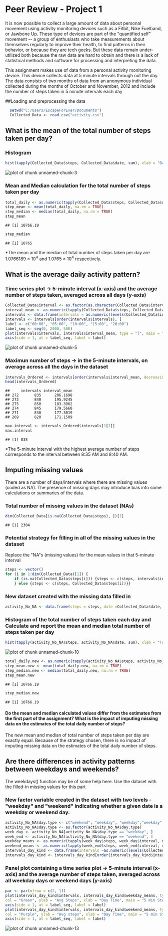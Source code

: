 # Peer Review - Project 1 
It is now possible to collect a large amount of data about personal movement using activity monitoring devices such as a Fitbit, Nike Fuelband, or Jawbone Up. These type of devices are part of the "quantified self" movement -- a group of enthusiasts who take measurements about themselves regularly to improve their health, to find patterns in their behavior, or because they are tech geeks. But these data remain under-utilized both because the raw data are hard to obtain and there is a lack of statistical methods and software for processing and interpreting the data.

This assignment makes use of data from a personal activity monitoring device. This device collects data at 5 minute intervals through out the day. The data consists of two months of data from an anonymous individual collected during the months of October and November, 2012 and include the number of steps taken in 5 minute intervals each day

##Loading and preprocessing the data




```r
  setwd("C:/Users/EscapeForEver/Documents")
  Collected_Data <- read.csv("activity.csv")
```

## What is the mean of the total number of steps taken per day?
### Histogram

```r
hist(tapply(Collected_Data$steps, Collected_Data$date, sum), xlab = "Daily steps", breaks = 20, main = "Total Steps per Day")
```

![plot of chunk unnamed-chunk-3](figure/unnamed-chunk-3-1.png) 

### Mean and Median calculation for the total number of steps taken per day

```r
total_daily <- as.numeric(tapply(Collected_Data$steps, Collected_Data$date, sum))
step_mean <- mean(total_daily, na.rm = TRUE)
step_median <- median(total_daily, na.rm = TRUE)
step_mean
```

```
## [1] 10766.19
```

```r
step_median
```

```
## [1] 10765
```

*The mean and the median of total number of steps taken per day are 1.0766189 &times; 10<sup>4</sup> and 1.0765 &times; 10<sup>4</sup> respectively.

## What is the average daily activity pattern?
###  Time series plot -> 5-minute interval (x-axis) and the average number of steps taken, averaged across all days (y-axis)

```r
Collected_Data$interval <- as.factor(as.character(Collected_Data$interval))
interval_mean <- as.numeric(tapply(Collected_Data$steps, Collected_Data$interval, mean, na.rm = TRUE))
intervals <- data.frame(intervals = as.numeric(levels(Collected_Data$interval)), interval_mean)
intervals <- intervals[order(intervals$intervals), ]
label <- c("00:00", "05:00", "10:00", "15:00", "20:00")
label_seq <- seq(0, 2000, 500)
plot(intervals$intervals, intervals$interval_mean, type = "l", main = "Average steps 5-minute interval", ylab = "Average steps", xlab = "Time of day", xaxt ="n")
axis(side = 1, at = label_seq, label = label)
```

![plot of chunk unnamed-chunk-5](figure/unnamed-chunk-5-1.png) 

### Maximun number of steps -> in the 5-minute intervals, on average across all the days in the dataset

```r
intervals_Ordered <- intervals[order(intervals$interval_mean, decreasing = TRUE),]
head(intervals_Ordered)
```

```
##     intervals interval_mean
## 272       835      206.1698
## 273       840      195.9245
## 275       850      183.3962
## 274       845      179.5660
## 271       830      177.3019
## 269       820      171.1509
```

```r
max.interval <- intervals_Ordered$intervals[1[1]]
max.interval
```

```
## [1] 835
```

*The 5-minute interval with the highest average number of steps corresponds to the interval between 8:35 AM and 8:40 AM.

## Imputing missing values
There are a number of days/intervals where there are missing values (coded as NA). The presence of missing days may introduce bias into some calculations or summaries of the data.

### Total number of missing values in the dataset (NAs)

```r
dim(Collected_Data[is.na(Collected_Data$steps), ])[1]
```

```
## [1] 2304
```

### Potential strategy for filling in all of the missing values in the dataset
Replace the "NA"s (missing values) for the mean values in that 5-minute interval

```r
steps <- vector()
for (i in 1:dim(Collected_Data)[1]) {
    if (is.na(Collected_Data$steps[i])) {steps <- c(steps, intervals$interval_mean[intervals$intervals == Collected_Data$interval[i]])
    } else {steps <- c(steps, Collected_Data$steps[i])}}
```

### New dataset created with the missing data filled in

```r
activity_No_NA <- data.frame(steps = steps, date =Collected_Data$date, interval = Collected_Data$interval)  
```

### Histogram of the total number of steps taken each day and Calculate and report the mean and median total number of steps taken per day

```r
hist(tapply(activity_No_NA$steps, activity_No_NA$date, sum), xlab = "Total steps", breaks =20, main = "Total Steps per day")
```

![plot of chunk unnamed-chunk-10](figure/unnamed-chunk-10-1.png) 


```r
total_daily.new <- as.numeric(tapply(activity_No_NA$steps, activity_No_NA$date, sum))
step_mean.new <- mean(total_daily.new, na.rm = TRUE)
step_median.new <- median(total_daily.new, na.rm = TRUE)
step_mean.new
```

```
## [1] 10766.19
```

```r
step_median.new
```

```
## [1] 10766.19
```

#### Do the mean and median calculated values differ from the estimates from the first part of the assignment? What is the impact of imputing missing data on the estimates of the total daily number of steps?
The new mean and median of total number of steps taken per day are exactly equal. Because of the strategy chosen, there is no impact of imputing missing data on the estimates of the total daily number of steps.

## Are there differences in activity patterns between weekdays and weekends?
The weekdays() function may be of some help here. Use the dataset with the filled-in missing values for this part

### New factor variable created in the dataset with two levels - "weekday" and "weekend" indicating whether a given date is a weekday or weekend day.

```r
activity_No_NA$day.type <- c("weekend", "weekday", "weekday","weekday", "weekday", "weekday", "weekend")[as.POSIXlt(activity_No_NA$date)$wday + 1]
activity_No_NA$day.type <- as.factor(activity_No_NA$day.type)
week_day <- activity_No_NA[activity_No_NA$day.type == "weekday", ]
week_end <- activity_No_NA[activity_No_NA$day.type == "weekend", ]
weekday_means <- as.numeric(tapply(week_day$steps, week_day$interval, mean))
weekend_means <- as.numeric(tapply(week_end$steps, week_end$interval, mean))
intervals_day_kind <- data.frame(intervals =as.numeric(levels(Collected_Data$interval)), weekday_means, weekend_means)
intervals_day_kind <- intervals_day_kind[order(intervals_day_kind$intervals), ]
```

### Panel plot containing a time series plot -> 5-minute interval (x-axis) and the average number of steps taken, averaged across all weekday days or weekend days (y-axis)

```r
par <- par(mfrow = c(2, 1))
plot(intervals_day_kind$intervals, intervals_day_kind$weekday_means, type = "l", 
col = "Green", ylab = "Avg Steps", xlab = "Day Time", main = "5 min Step Interval Avg Weekday", xaxt = "n")
axis(side = 1, at = label_seq, label = label)
plot(intervals_day_kind$intervals, intervals_day_kind$weekend_means, type = "l", 
col = "Purple", ylab = "Avg steps", xlab = "Day Time", main = "5 min Step Interval Avg Weekend", xaxt = "n")
axis(side = 1, at = label_seq, label = label)
```

![plot of chunk unnamed-chunk-13](figure/unnamed-chunk-13-1.png) 



